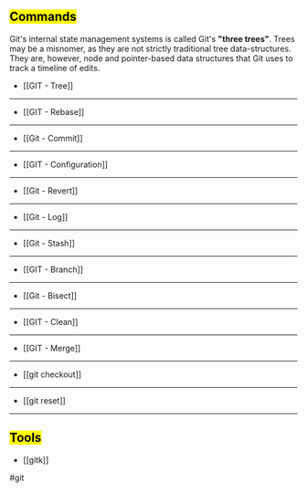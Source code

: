 ## <mark>Commands</mark>

Git's internal state management systems is called Git's **"three trees"**. Trees may be a misnomer, as they are not strictly traditional tree data-structures. They are, however, node and pointer-based data structures that Git uses to track a timeline of edits.

* [[GIT - Tree]]

<hr>

* [[GIT - Rebase]]

<hr>

* [[Git - Commit]]

<hr>

* [[GIT - Configuration]]

<hr>

* [[Git - Revert]]

<hr>

* [[Git - Log]]

<hr>

* [[Git - Stash]]

<hr>

* [[GIT - Branch]]

<hr>

* [[Git - Bisect]]

<hr>

* [[GIT - Clean]]

<hr>

* [[GIT - Merge]]

<hr>

* [[git checkout]]

<hr>

* [[git reset]]

<hr>

## <mark>Tools</mark>

* [[gitk]]

#git 